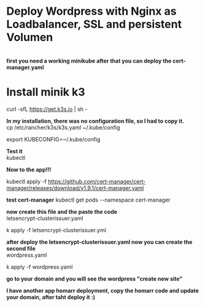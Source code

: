 <h1><strong>Deploy Wordpress with Nginx as Loadbalancer, SSL and persistent Volumen</strong></h1><br>
<strong>first you need a working minikube after that you can deploy the cert-manager.yaml</strong><br>

<h1>Install minik k3</h1>

curl -sfL https://get.k3s.io | sh -

<strong>In my installation, there was no configuration file, so I had to copy it.</strong><br>
cp /etc/rancher/k3s/k3s.yaml ~/.kube/config

export KUBECONFIG=~/.kube/config

<strong>Test it</strong><br>
kubectl

<strong>Now to the app!!!</strong>

kubectl apply -f https://github.com/cert-manager/cert-manager/releases/download/v1.9.1/cert-manager.yaml

<strong>test cert-manager</strong>
kubectl get pods --namespace cert-manager

<strong>now create this file and the paste the code</strong><br>
letsencrypt-clusterissuer.yaml

k apply -f letsencrypt-clusterissuer.yml

<strong>after deploy the letsencrypt-clusterissuer.yaml now you can create the second file</strong><br>
wordpress.yaml

k apply -f wordpress.yaml

<strong>go to your domain and you will see the wordpress "create new site"</strong>

<strong>I have another app homarr deployment, copy the homarr code and update your domain, after taht deploy it :)</strong>
